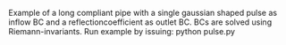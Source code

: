 Example of a long compliant pipe with a single gaussian shaped pulse as inflow BC and a reflectioncoefficient as outlet BC. BCs are solved using Riemann-invariants.
Run example by issuing:
python pulse.py
